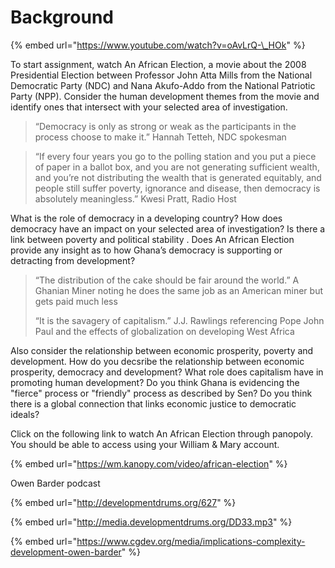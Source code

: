 # Background

{% embed url="https://www.youtube.com/watch?v=oAvLrQ-\_HOk" %}

To start assignment, watch An African Election, a movie about the 2008 Presidential Election between Professor John Atta Mills from the National Democratic Party \(NDC\) and Nana Akufo-Addo from the National Patriotic Party \(NPP\).  Consider the human development themes from the movie and identify ones that intersect with your selected area of investigation.

> “Democracy is only as strong or weak as the participants in the process choose to make it.”  Hannah Tetteh, NDC spokesman

> “If every four years you go to the polling station and you put a piece of paper in a ballot box, and you are not generating sufficient wealth, and you’re not distributing the wealth that is generated equitably, and people still suffer poverty, ignorance and disease, then democracy is absolutely meaningless.”  Kwesi Pratt, Radio Host

What is the role of democracy in a developing country?  How does democracy have an impact on your selected area of investigation?  Is there a link between poverty and political stability . Does An African Election provide any insight as to how Ghana’s democracy is supporting or detracting from development?

> “The distribution of the cake should be fair around the world.”  A Ghanian Miner noting he does the same job as an American miner but gets paid much less
>
> “It is the savagery of capitalism.”  J.J. Rawlings referencing Pope John Paul and the effects of globalization on developing West Africa

Also consider the relationship between economic prosperity, poverty and development.  How do you decsribe the relationship between economic prosperity, democracy and development?   What role does capitalism have in promoting human development?  Do you think Ghana is evidencing the "fierce" process or "friendly" process as described by Sen?  Do you think there is a global connection that links economic justice to democratic ideals?

Click on the following link to watch An African Election through panopoly.  You should be able to access using your William & Mary account.

{% embed url="https://wm.kanopy.com/video/african-election" %}





Owen Barder podcast

{% embed url="http://developmentdrums.org/627" %}



{% embed url="http://media.developmentdrums.org/DD33.mp3" %}

{% embed url="https://www.cgdev.org/media/implications-complexity-development-owen-barder" %}

